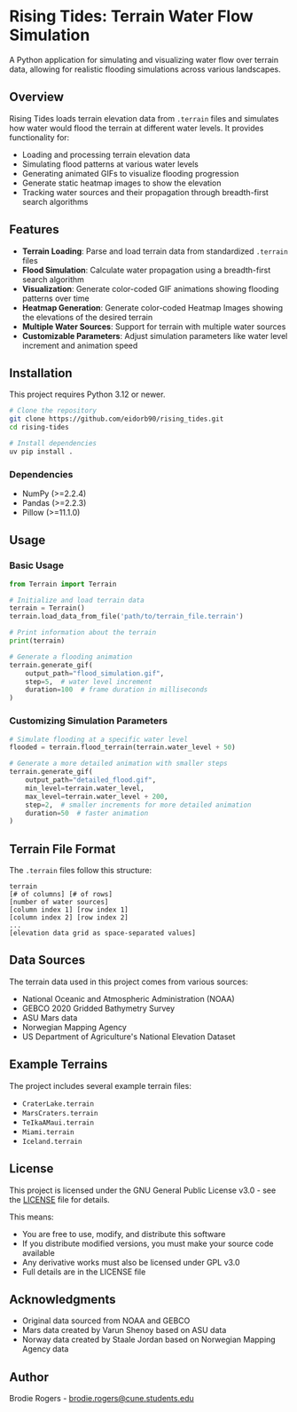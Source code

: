 # Rising Tides: Terrain Water Flow Simulation

A Python application for simulating and visualizing water flow over terrain data, allowing for realistic flooding simulations across various landscapes.

## Overview

Rising Tides loads terrain elevation data from `.terrain` files and simulates how water would flood the terrain at different water levels. It provides functionality for:

- Loading and processing terrain elevation data
- Simulating flood patterns at various water levels
- Generating animated GIFs to visualize flooding progression
- Generate static heatmap images to show the elevation
- Tracking water sources and their propagation through breadth-first search algorithms

## Features

- **Terrain Loading**: Parse and load terrain data from standardized `.terrain` files
- **Flood Simulation**: Calculate water propagation using a breadth-first search algorithm
- **Visualization**: Generate color-coded GIF animations showing flooding patterns over time
- **Heatmap Generation**: Generate color-coded Heatmap Images showing the elevations of the desired terrain
- **Multiple Water Sources**: Support for terrain with multiple water sources
- **Customizable Parameters**: Adjust simulation parameters like water level increment and animation speed

## Installation

This project requires Python 3.12 or newer.

```bash
# Clone the repository
git clone https://github.com/eidorb90/rising_tides.git
cd rising-tides

# Install dependencies
uv pip install .
```

### Dependencies

- NumPy (>=2.2.4)
- Pandas (>=2.2.3)
- Pillow (>=11.1.0)

## Usage

### Basic Usage

```python
from Terrain import Terrain

# Initialize and load terrain data
terrain = Terrain()
terrain.load_data_from_file('path/to/terrain_file.terrain')

# Print information about the terrain
print(terrain)

# Generate a flooding animation
terrain.generate_gif(
    output_path="flood_simulation.gif",
    step=5,  # water level increment
    duration=100  # frame duration in milliseconds
)
```

### Customizing Simulation Parameters

```python
# Simulate flooding at a specific water level
flooded = terrain.flood_terrain(terrain.water_level + 50)

# Generate a more detailed animation with smaller steps
terrain.generate_gif(
    output_path="detailed_flood.gif",
    min_level=terrain.water_level,
    max_level=terrain.water_level + 200,
    step=2,  # smaller increments for more detailed animation
    duration=50  # faster animation
)
```

## Terrain File Format

The `.terrain` files follow this structure:

```
terrain
[# of columns] [# of rows]
[number of water sources]
[column index 1] [row index 1]
[column index 2] [row index 2]
...
[elevation data grid as space-separated values]
```

## Data Sources

The terrain data used in this project comes from various sources:

- National Oceanic and Atmospheric Administration (NOAA)
- GEBCO 2020 Gridded Bathymetry Survey
- ASU Mars data
- Norwegian Mapping Agency
- US Department of Agriculture's National Elevation Dataset

## Example Terrains

The project includes several example terrain files:

- `CraterLake.terrain`
- `MarsCraters.terrain`
- `TeIkaAMaui.terrain`
- `Miami.terrain`
- `Iceland.terrain`

## License

This project is licensed under the GNU General Public License v3.0 - see the [LICENSE](LICENSE) file for details.

This means:

- You are free to use, modify, and distribute this software
- If you distribute modified versions, you must make your source code available
- Any derivative works must also be licensed under GPL v3.0
- Full details are in the LICENSE file

## Acknowledgments

- Original data sourced from NOAA and GEBCO
- Mars data created by Varun Shenoy based on ASU data
- Norway data created by Staale Jordan based on Norwegian Mapping Agency data

## Author

Brodie Rogers - <brodie.rogers@cune.students.edu>
